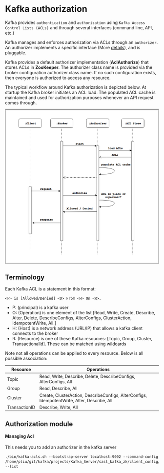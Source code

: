 # Kafka authorization
Kafka provides `authentication` and `authorization` using `Kafka Access Control Lists (ACLs)` and through several
interfaces (command line, API, etc.)

Kafka manages and enforces authorization via ACLs through an `authorizer`. An authorizer implements a specific
interface (More [details](https://kafka.apache.org/27/javadoc/org/apache/kafka/server/authorizer/Authorizer.html)), and
is pluggable.

Kafka provides a default authorizer implementation (**AclAuthorize**) that stores ACLs in **ZooKeeper**. The authorizer
class name is provided via the broker configuration authorizer.class.name. If no such configuration exists, then
everyone is authorized to access any resource.

The typical workflow around Kafka authorization is depicted below. At startup the Kafka broker initiates an ACL load.
The populated ACL cache is maintained and used for authorization purposes whenever an API request comes through.

![kafka_authz_workflow.png](../images/kafka_authz_workflow.png)


## Terminology

Each Kafka ACL is a statement in this format:

```text
<P> is [Allowed/Denied] <O> From <H> On <R>.
```

- P: (principal) is a kafka user
- O: (Operation) is one element of the list
  [Read, Write, Create, Describe, Alter, Delete, DescribeConfigs, AlterConfigs, ClusterAction, IdempotentWrite, All.]
- H: (Host) is a network address (URL/IP) that allows a kafka client connects to the broker
- R: (Resource) is one of these Kafka resources: [Topic, Group, Cluster, TransactionalId]. These can be matched using
  wildcards

Note not all operations can be applied to every resource. Below is all possible association:

| Resource      | Operations                                                  |
|---------------|-------------------------------------------------------------|
| Topic         | Read, Write, Describe, Delete, DescribeConfigs, AlterConfigs, All |
| Group         | Read, Describe, All                                         |
| Cluster       | Create, ClusterAction, DescribeConfigs, AlterConfigs, IdempotentWrite, Alter, Describe, All  |
| TransactionID | Describe, Write, All|


## Authorization module

#### Managing Acl

This needs you to add an authorizer in the kafka server

```shell
./bin/kafka-acls.sh --bootstrap-server localhost:9092 --command-config /home/pliu/git/kafka/projects/Kafka_Server/sasl_kafka_zk/client_config/admin.properties --list
```